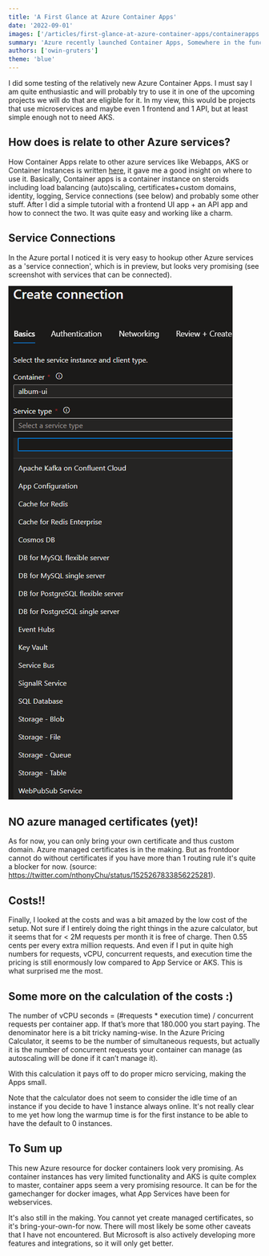 ```yaml
---
title: 'A First Glance at Azure Container Apps'
date: '2022-09-01'
images: ['/articles/first-glance-at-azure-container-apps/containerapps.png']
summary: 'Azure recently launched Container Apps, Somewhere in the function-middle between Container Instances and Kubernetes Services lives this new resource type. This is a journal of a first glance on it.'
authors: ['owin-gruters']
theme: 'blue'
---
```


I did some testing of the relatively new Azure Container Apps. I must say I am quite enthusiastic and will probably try to use it in one of the upcoming projects we will do that are eligible for it. In my view, this would be projects that use microservices and maybe even 1 frontend and 1 API, but at least simple enough not to need AKS.

## How does is relate to other Azure services?

How Container Apps relate to other azure services like Webapps, AKS or Container Instances is written [here](https://docs.microsoft.com/en-us/azure/container-apps/compare-options#azure-container-instances), it gave me a good insight on where to use it. Basically, Container apps is a container instance on steroids including load balancing (auto)scaling, certificates+custom domains, identity, logging, Service connections (see below) and probably some other stuff.
After I did a simple tutorial with a frontend UI app + an API app and how to connect the two. It was quite easy and working like a charm.

## Service Connections

In the Azure portal I noticed it is very easy to hookup other Azure services as a 'service connection', which is in preview, but looks very promising (see screenshot with services that can be connected).

![The image shows a list of all service connection available from Container Apps.](./images/first-glance-at-azure-container-apps/serviceconnections.png)

## NO azure managed certificates (yet)!

As for now, you can only bring your own certificate and thus custom domain. Azure managed certificates is in the making. But as frontdoor cannot do without certificates if you have more than 1 routing rule it's quite a blocker for now. (source: https://twitter.com/nthonyChu/status/1525267833856225281).

## Costs!!

Finally, I looked at the costs and was a bit amazed by the low cost of the setup. Not sure if I entirely doing the right things in the azure calculator, but it seems that for \< 2M requests per month it is free of charge. Then 0.55 cents per every extra million requests. And even if I put in quite high numbers for requests, vCPU, concurrent requests, and execution time the pricing is still enormously low compared to App Service or AKS. This is what surprised me the most.

## Some more on the calculation of the costs :)

The number of vCPU seconds = (#requests \* execution time) / concurrent requests per container app. If that’s more that 180.000 you start paying.
The denominator here is a bit tricky naming-wise. In the Azure Pricing Calculator, it seems to be the number of simultaneous requests, but actually it is the number of concurrent requests your container can manage (as autoscaling will be done if it can’t manage it).

With this calculation it pays off to do proper micro servicing, making the Apps small.

Note that the calculator does not seem to consider the idle time of an instance if you decide to have 1 instance always online. It's not really clear to me yet how long the warmup time is for the first instance to be able to have the default to 0 instances.

## To Sum up

This new Azure resource for docker containers look very promising. As container instances has very limited functionality and AKS is quite complex to master, container apps seem a very promising resource. It can be for the gamechanger for docker images, what App Services have been for webservices.

It's also still in the making. You cannot yet create managed certificates, so it's bring-your-own-for now. There will most likely be some other caveats that I have not encountered. But Microsoft is also actively developing more features and integrations, so it will only get better.

